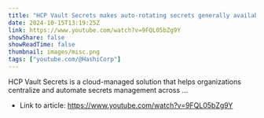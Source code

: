 ```yaml
---
title: "HCP Vault Secrets makes auto-rotating secrets generally available"
date: 2024-10-15T13:19:25Z
link: https://www.youtube.com/watch?v=9FQL05bZg9Y
showShare: false
showReadTime: false
thumbnail: images/misc.png
tags: ["youtube.com/@HashiCorp"]
---
```

HCP Vault Secrets is a cloud-managed solution that helps organizations centralize and automate secrets management across ...

- Link to article: https://www.youtube.com/watch?v=9FQL05bZg9Y